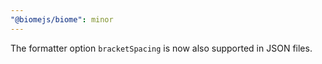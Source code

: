 ```yaml
---
"@biomejs/biome": minor
---
```


The formatter option `bracketSpacing` is now also supported in JSON files.
